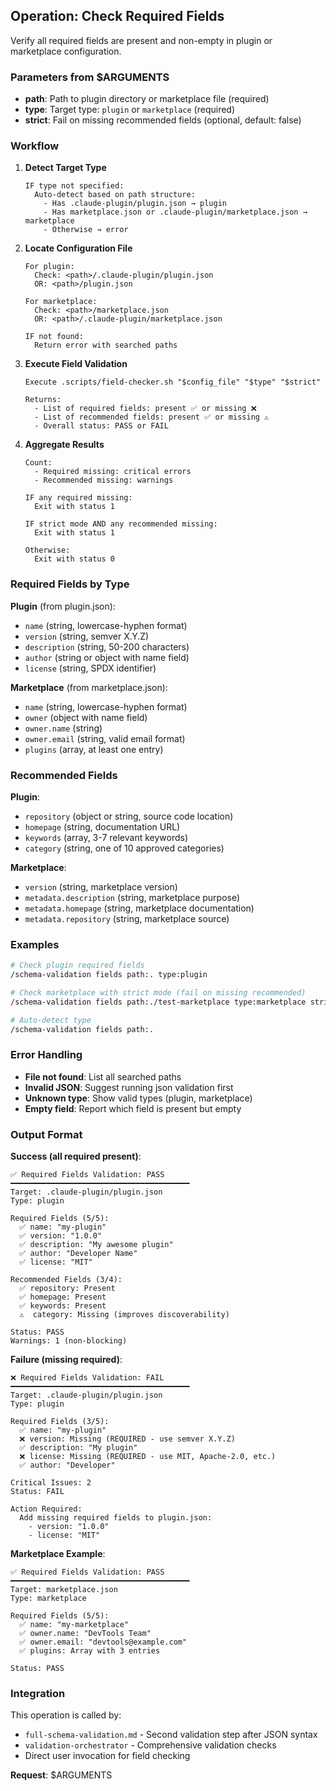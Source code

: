 ## Operation: Check Required Fields

Verify all required fields are present and non-empty in plugin or marketplace configuration.

### Parameters from $ARGUMENTS

- **path**: Path to plugin directory or marketplace file (required)
- **type**: Target type: `plugin` or `marketplace` (required)
- **strict**: Fail on missing recommended fields (optional, default: false)

### Workflow

1. **Detect Target Type**
   ```
   IF type not specified:
     Auto-detect based on path structure:
       - Has .claude-plugin/plugin.json → plugin
       - Has marketplace.json or .claude-plugin/marketplace.json → marketplace
       - Otherwise → error
   ```

2. **Locate Configuration File**
   ```
   For plugin:
     Check: <path>/.claude-plugin/plugin.json
     OR: <path>/plugin.json

   For marketplace:
     Check: <path>/marketplace.json
     OR: <path>/.claude-plugin/marketplace.json

   IF not found:
     Return error with searched paths
   ```

3. **Execute Field Validation**
   ```
   Execute .scripts/field-checker.sh "$config_file" "$type" "$strict"

   Returns:
     - List of required fields: present ✅ or missing ❌
     - List of recommended fields: present ✅ or missing ⚠️
     - Overall status: PASS or FAIL
   ```

4. **Aggregate Results**
   ```
   Count:
     - Required missing: critical errors
     - Recommended missing: warnings

   IF any required missing:
     Exit with status 1

   IF strict mode AND any recommended missing:
     Exit with status 1

   Otherwise:
     Exit with status 0
   ```

### Required Fields by Type

**Plugin** (from plugin.json):
- `name` (string, lowercase-hyphen format)
- `version` (string, semver X.Y.Z)
- `description` (string, 50-200 characters)
- `author` (string or object with name field)
- `license` (string, SPDX identifier)

**Marketplace** (from marketplace.json):
- `name` (string, lowercase-hyphen format)
- `owner` (object with name field)
- `owner.name` (string)
- `owner.email` (string, valid email format)
- `plugins` (array, at least one entry)

### Recommended Fields

**Plugin**:
- `repository` (object or string, source code location)
- `homepage` (string, documentation URL)
- `keywords` (array, 3-7 relevant keywords)
- `category` (string, one of 10 approved categories)

**Marketplace**:
- `version` (string, marketplace version)
- `metadata.description` (string, marketplace purpose)
- `metadata.homepage` (string, marketplace documentation)
- `metadata.repository` (string, marketplace source)

### Examples

```bash
# Check plugin required fields
/schema-validation fields path:. type:plugin

# Check marketplace with strict mode (fail on missing recommended)
/schema-validation fields path:./test-marketplace type:marketplace strict:true

# Auto-detect type
/schema-validation fields path:.
```

### Error Handling

- **File not found**: List all searched paths
- **Invalid JSON**: Suggest running json validation first
- **Unknown type**: Show valid types (plugin, marketplace)
- **Empty field**: Report which field is present but empty

### Output Format

**Success (all required present)**:
```
✅ Required Fields Validation: PASS
━━━━━━━━━━━━━━━━━━━━━━━━━━━━━━━━━━━━━━━━
Target: .claude-plugin/plugin.json
Type: plugin

Required Fields (5/5):
  ✅ name: "my-plugin"
  ✅ version: "1.0.0"
  ✅ description: "My awesome plugin"
  ✅ author: "Developer Name"
  ✅ license: "MIT"

Recommended Fields (3/4):
  ✅ repository: Present
  ✅ homepage: Present
  ✅ keywords: Present
  ⚠️  category: Missing (improves discoverability)

Status: PASS
Warnings: 1 (non-blocking)
```

**Failure (missing required)**:
```
❌ Required Fields Validation: FAIL
━━━━━━━━━━━━━━━━━━━━━━━━━━━━━━━━━━━━━━━━
Target: .claude-plugin/plugin.json
Type: plugin

Required Fields (3/5):
  ✅ name: "my-plugin"
  ❌ version: Missing (REQUIRED - use semver X.Y.Z)
  ✅ description: "My plugin"
  ❌ license: Missing (REQUIRED - use MIT, Apache-2.0, etc.)
  ✅ author: "Developer"

Critical Issues: 2
Status: FAIL

Action Required:
  Add missing required fields to plugin.json:
    - version: "1.0.0"
    - license: "MIT"
```

**Marketplace Example**:
```
✅ Required Fields Validation: PASS
━━━━━━━━━━━━━━━━━━━━━━━━━━━━━━━━━━━━━━━━
Target: marketplace.json
Type: marketplace

Required Fields (5/5):
  ✅ name: "my-marketplace"
  ✅ owner.name: "DevTools Team"
  ✅ owner.email: "devtools@example.com"
  ✅ plugins: Array with 3 entries

Status: PASS
```

### Integration

This operation is called by:
- `full-schema-validation.md` - Second validation step after JSON syntax
- `validation-orchestrator` - Comprehensive validation checks
- Direct user invocation for field checking

**Request**: $ARGUMENTS

